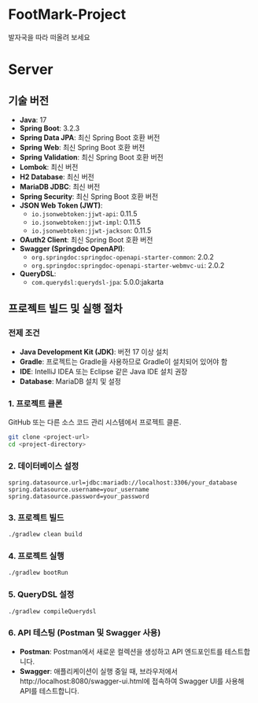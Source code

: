 # FootMark-Project
발자국을 따라 떠올려 보세요

# Server

## 기술 버전

- **Java**: 17
- **Spring Boot**: 3.2.3
- **Spring Data JPA**: 최신 Spring Boot 호환 버전
- **Spring Web**: 최신 Spring Boot 호환 버전
- **Spring Validation**: 최신 Spring Boot 호환 버전
- **Lombok**: 최신 버전
- **H2 Database**: 최신 버전
- **MariaDB JDBC**: 최신 버전
- **Spring Security**: 최신 Spring Boot 호환 버전
- **JSON Web Token (JWT)**:
  - `io.jsonwebtoken:jjwt-api`: 0.11.5
  - `io.jsonwebtoken:jjwt-impl`: 0.11.5
  - `io.jsonwebtoken:jjwt-jackson`: 0.11.5
- **OAuth2 Client**: 최신 Spring Boot 호환 버전
- **Swagger (Springdoc OpenAPI)**:
  - `org.springdoc:springdoc-openapi-starter-common`: 2.0.2
  - `org.springdoc:springdoc-openapi-starter-webmvc-ui`: 2.0.2
- **QueryDSL**:
  - `com.querydsl:querydsl-jpa`: 5.0.0:jakarta

## 프로젝트 빌드 및 실행 절차

### 전제 조건

- **Java Development Kit (JDK)**: 버전 17 이상 설치
- **Gradle**: 프로젝트는 Gradle을 사용하므로 Gradle이 설치되어 있어야 함
- **IDE**: IntelliJ IDEA 또는 Eclipse 같은 Java IDE 설치 권장
- **Database**: MariaDB 설치 및 설정

### 1. 프로젝트 클론

GitHub 또는 다른 소스 코드 관리 시스템에서 프로젝트 클론.

```bash
git clone <project-url>
cd <project-directory>
```

### 2. 데이터베이스 설정
```properties
spring.datasource.url=jdbc:mariadb://localhost:3306/your_database
spring.datasource.username=your_username
spring.datasource.password=your_password
```

### 3. 프로젝트 빌드
```bash
./gradlew clean build
```

### 4. 프로젝트 실행
```bash
./gradlew bootRun
```

### 5. QueryDSL 설정
```bash
./gradlew compileQuerydsl
```

### 6. API 테스팅 (Postman 및 Swagger 사용)
- **Postman**: Postman에서 새로운 컬렉션을 생성하고 API 엔드포인트를 테스트합니다.
- **Swagger**: 애플리케이션이 실행 중일 때, 브라우저에서 http://localhost:8080/swagger-ui.html에 접속하여 Swagger UI를 사용해 API를 테스트합니다.
